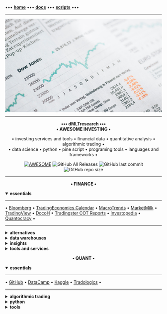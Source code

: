 [//]: # "START - Navigation between Markdown pages inside of GitHub."

••• **[home](/README.md)** ••• **[docs](/docs/index.md)** ••• **[scripts](/scripts/index.md)** •••

[//]: # "END - Navigation between Markdown pages inside of GitHub."

---

<p align="center" style="width: 100%; height: 300px; overflow: hidden">
  <img src="/src/static/img/markus-spiske-5gGcn2PRrtc-unsplash.jpg" width="100%" height="300">
  <span>Photo by <a href="https://unsplash.com/@markusspiske?utm_source=unsplash&amp;utm_medium=referral&amp;utm_content=creditCopyText">Markus Spiske</a> on <a href="https://unsplash.com/?utm_source=unsplash&amp;utm_medium=referral&amp;utm_content=creditCopyText">Unsplash</a></span>
</p>

---

<p align="center">
<b>••• dMLTresearch •••</b></br>
<b>• AWESOME INVESTING •</b></br>
</p>

<p align="center">
  • investing services and tools • financial data • quantitative analysis • algorithmic trading •</br>
  • data science • python • pine script • programing tools • languages and frameworks •
</p>

<p align="center">
  <a href="https://github.com/dMLTquant/dMLTresearch">
    <img alt="AWESOME" src="https://cdn.rawgit.com/sindresorhus/awesome/d7305f38d29fed78fa85652e3a63e154dd8e8829/media/badge.svg"></a>
  <img alt="GitHub All Releases" src="https://img.shields.io/github/downloads/dMLTquant/dMLTresearch/total?logo=GitHub&style=flat-square">
  <img alt="GitHub last commit" src="https://img.shields.io/github/last-commit/dMLTquant/dMLTresearch?logo=GitHub&style=flat-square">
  <img alt="GitHub repo size" src="https://img.shields.io/github/repo-size/dMLTquant/dMLTresearch?logo=GitHub&style=flat-square">
</p>

---

<p align="center"><b>• FINANCE •</b></br></p>

<details open><summary><b>essentials</b></summary>
  
---

• [Bloomberg](https://www.bloomberg.com/) • [TradingEconomics Calendar](https://tradingeconomics.com/calendar) • [MacroTrends](http://www.macrotrends.net/) • [MarketMilk](https://marketmilk.babypips.com) • [TradingView](https://www.tradingview.com/) • [DocoH](https://docoh.com/) • [Tradingster COT Reports](https://www.tradingster.com) • [Investopedia](https://www.investopedia.com/) • [Quantocracy](https://quantocracy.com) •

---

</details>

<details><summary><b>alternatives</b></summary>
  
---

**cryptocurrencies** • [defiprime](https://defiprime.com/) • [cosmos network](https://cosmos.network/)  •

---

</details>

<details><summary><b>data warehouses</b></summary>

---

**macroeconomics** • [TradingEconomics](https://tradingeconomics.com/) • [IHS Markit](https://ihsmarkit.com/) •

**macroeconomics** • **central banks** • [US Federal Reserve (FED)](https://www.federalreserve.gov/) • [US Securities and Exchange Commision (SEC)](https://www.sec.gov/) [[ [US SEC EDGAR Search](https://www.sec.gov/edgar/search-and-access) ]] • [European Central Bank (ECB)](https://www.ecb.europa.eu/) [[ [ECB Statistical Data Warehouse (SDW) ](https://sdw.ecb.europa.eu/) • [ECB SDW Search](https://sdw.ecb.europa.eu/intelligentsearch/) ]] • [Bank of England (BoE)](https://www.bankofengland.co.uk/) • [Bank of Japan (BoJ)](https://www.boj.or.jp/en/index.htm/) • 

**macroeconomics** • **world banks** • [World Bank](https://www.worldbank.org/) [[ [ World Bank Datacatalog](https://datacatalog.worldbank.org/) ]] • [Bank for International Settlements (BIS)](https://www.bis.org) • [International Monetary Fund (IMF)](https://www.imf.org/) • 

**statistics** • **europe** • [EuroStat](https://ec.europa.eu/eurostat/) • [European National Statistical Institutes](https://ec.europa.eu/eurostat/web/links) • 

**statistics** • **uk** • [UK Statistical System](https://www.statisticsauthority.gov.uk/) • [UK GOV Open Data](https://data.gov.uk/) • [London DataStore](https://data.london.gov.uk) • 

**statistics** • **us** • [US Bureau of Economic Analysis](https://www.bea.gov/) 

**trading data** • [Nasdaq](https://www.nasdaq.com/) [[ *features* • [Data Link (Quandl)](https://data.nasdaq.com/) • [Trading Halts](http://www.nasdaqtrader.com/Trader.aspx?id=TradeHalts) ]] • [NYSE](https://www.nyse.com/) [[ *features* • [Trading Halts](https://www.nyse.com/trade-halt-current) ]] • [ICE](https://www.ice.com/) • [CME Group](https://www.cmegroup.com/) • [MacroTrends](http://www.macrotrends.net/) • [Yahoo Finance](https://finance.yahoo.com/) • [Google Finance](https://www.google.com/docs/) •

**trading data** • **dashboards** • [Bloomberg Professional](https://www.bloomberg.com/professional/) • [Money Net](https://www.money.net/) • [Tiingo](https://www.tiingo.com/) • [KoyFin](https://www.koyfin.com/) • [DarQube](https://darqube.io/) •

**trading data** • **research** • [DocoH](https://docoh.com/) • [Morningstar Professional](https://www.morningstar.com/products) • [SimplyWall.st](https://simplywall.st/) • [Wallmine](https://wallmine.com/) • [FinViz](https://finviz.com) • [StockRover](https://www.stockrover.com/) • [Atom Finance](https://atom.finance/) • [TipRanks](https://www.tipranks.com/) • [Yewmo Edge](https://edge.yewno.com/) • [Sentieo](https://sentieo.com/) • [TIKR Terminal](https://tikr.com) • [EZ Stock Screener](https://www.ezstockscreener.com) • [Insider Finance](https://insiderfinance.io/) • [Quiver Quant](https://www.quiverquant.com) • [BusinessQuant](https://businessquant.com/) •

---

</details>

<details><summary><b>insights</b></summary>

---

**calendar** • [TradingEconomics](https://tradingeconomics.com/calendar) • [BabyPips](https://www.babypips.com/economic-calendar) • [Forex Factory](https://www.forexfactory.com/calendar) •

**communities** • [seekingalpha](https://seekingalpha.com/) • [stocktwits](https://stocktwits.com/) •

**education** • [Investopedia](https://www.investopedia.com/) • [Quantocracy](https://quantocracy.com) •

**forex** • [MarketMilk](https://marketmilk.babypips.com) • [BabyPips](https://www.babypips.com/) • 

**intelligence** • [World Economic Forum](https://www.weforum.org/)

**news** • [Bloomberg](https://www.bloomberg.com/) • [Wall Street Journal](https://www.wsj.com/) • [Barrons](https://www.barrons.com/) • [Financial Times](https://www.ft.com) • [Reuters](https://www.reuters.com/) • [MarketWatch](https://www.marketwatch.com/) • [Tiingo](https://www.tiingo.com/) • [Benzinga](https://pro.benzinga.com/) • [IMF Finance and Development](https://www.imf.org/external/pubs/ft/fandd/index.htm) • [TechCrunch](https://techcrunch.com/) •

---

</details>

<details><summary><b>tools and services</b></summary>

---

**brokers** • [Alpaca](https://alpaca.markets/) • [OandA](https://www.oanda.com/) • [WealthSimple](https://www.wealthsimple.com/) • [Nutmeg](https://www.nutmeg.com) • [Interactive Brokers](https://www.interactivebrokers.com/) • [Trading212](https://www.trading212.com/) • [FreeTrade](https://freetrade.io/) • [Interactive Investor](https://www.ii.co.uk/) •

**brokers** • **Proprietary Trading Firms** • [FTMO](https://ftmo.com/en/) • [Darwinex](https://www.darwinex.com) •

**charts** • [TrendSpider](https://trendspider.com) • [AutoChartist](https://www.autochartist.com/) • [yCharts](https://ycharts.com) •

**charts** • **TradingView** • [TradingView](https://www.tradingview.com/) [[ *docs* • [PineScript V4](https://www.tradingview.com/pine-script-docs/en/v4/Introduction.html) • *features* • [Spark](https://www.tradingview.com/sparks/) • [Formula Charts](https://www.tradingview.com/chart/AAPL/ZtMqr022-Create-Your-Own-Formula-and-Chart-It/) • [Heatmaps](https://www.tradingview.com/heatmap/stock/?color=change&dataset=SPX500&group=sector&size=market_cap_basic) • *education* • [Kodify](https://kodify.net/tradingview-programming-articles/) • [TradingCode](https://www.tradingcode.net/tradingview-pine-script-course/) ]] •

**charts** • **MetaTrader** • [MetaTrader 5](https://www.metatrader5.com) [[ *docs* [MetaQuotes (MQL5)](https://www.metatrader5.com/en/automated-trading/mql5) ]] •

**open source** • [agora](https://github.com/HP4k1h5/agora/) • [ghostfolio](https://github.com/ghostfolio/ghostfolio/) •

**portfolio** • **analysis** • [Portfolio Performance](https://www.portfolio-performance.info/en/) •
  
**portfolio** • **risk management** • [Ziggma](https://ziggma.com/) • [Risk-O](http://www.risk-o.com/) •

**portfolio** • **trading journals** • [EdgeWonk](https://edgewonk.com) • [TradesViz](https://www.tradesviz.com) • [TraderVue](https://www.tradervue.com) •

---

</details>

<p align="center"><b>• QUANT •</b></br></p>

<details open><summary><b>essentials</b></summary>
  
---

• [GitHub](https://github.com/) • [DataCamp](https://www.datacamp.com) • [Kaggle](https://www.kaggle.com) • [Tradologics](https://tradologics.com/) •

---

</details>

<details><summary><b>algorithmic trading</b></summary>

---

**backtest** • [QuantRocket](https://www.quantrocket.com) • [Blueshift](https://blueshift.quantinsti.com) • [TradingView](https://www.tradingview.com/)

**backtest** • **Backtrader** • [Backtrader](https://backtrader.com) • [Data Feeds](https://www.backtrader.com/docu/datafeed/) •

**backtest** • **QuantConnect** • [QuantConnect](https://www.quantconnect.com) [[ *features* • [LEAN Trading Engine](https://www.lean.io) • [LEAN CLI](https://www.lean.io/cli/) ]] •
  
**backtest** • **TradingView PineScript** • [PineScript Libraries](https://www.tradingview.com/pine-script-docs/en/v5/concepts/Libraries.html) •
  
**education** • **TradingView PineScript** • [PineCoders](https://www.pinecoders.com/) • [PineScript V4 Docs](https://www.tradingview.com/pine-script-docs/en/v4/Introduction.html) •

**strategy automation** • [Tradologics](https://tradologics.com/) • [Bots.io](https://www.bots.io) • [BreakingEquity](https://www.breakingequity.com) •

---

</details>

<details><summary><b>python</b></summary>

---

**environment** • [Repl.it](https://replit.com/) • [PythonAnywhere](https://www.pythonanywhere.com/) • [Anaconda](https://www.anaconda.com/) • [DataLore](https://datalore.jetbrains.com/) • [Deepnote](https://deepnote.com/) •

**environment** • **IDEs** • [Python in VS Code](https://code.visualstudio.com/docs/python/python-tutorial) • [Spyder](https://www.spyder-ide.org/) • [DataSpell](https://www.jetbrains.com/dataspell/) •

**package managers** • [Python Package Index](https://pypi.org/) • [pip](https://pypi.org/project/pip/) • [pipenv](https://pypi.org/project/pipenv/) • [conda](https://docs.conda.io/en/latest/) • [poetry](https://python-poetry.org/) •

**packages** • **data retrieval** • [yfinance](https://pypi.org/project/yfinance/) • [tiingo](https://pypi.org/project/tiingo/) • [tradingview-ta](https://pypi.org/project/tradingview-ta/) •

**packages** • **data storage** • [PyStore](https://pypi.org/project/PyStore/) •

**packages** • **data visualization** • [bqplot](https://pypi.org/project/bqplot/) •

**resources** • [Python Org](https://www.python.org/) •

</details>

<details><summary><b>tools</b></summary>

---

**environment** • [CodeSandbox](https://codesandbox.io) •

**environment** • **vs code** • [Visual Studio Code](https://code.visualstudio.com) • [Getting started](https://code.visualstudio.com/docs/introvideos/basics) •

**tunnel** • [Ngrox](https://ngrok.com) •

**version control** • [GitHub](https://github.com/) • [GitHub Docs](https://docs.github.com/) • [Awesome READMEs](https://awesomegithubprofile.tech) •

---

</details>
